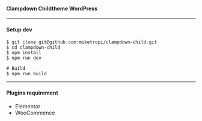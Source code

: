 #### Clampdown Childtheme WordPress 

--- 

#### Setup dev
```console 
$ git clone git@github.com:miketropi/clampdown-child.git
$ cd clampdown-child
$ npm install
$ npm run dev

# Build 
$ npm run build
```

--- 

#### Plugins requirement 
- Elementor 
- WooCommence